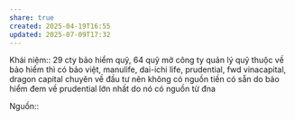 ```yaml
---
share: true
created: 2025-04-19T16:55
updated: 2025-07-09T17:32
---
```

Khái niệm:: 
29 cty bảo hiểm quỹ, 64 quỹ mở
công ty quản lý quỹ thuộc về bảo hiểm  thì có bảo việt, manulife, dai-ichi life, prudential, fwd
vinacapital, dragon capital chuyên về đầu tư nên không có nguồn tiền có sẵn do bảo hiểm đem về
prudential lớn nhất  do nó có nguồn từ đna

Nguồn::
